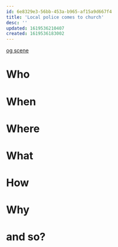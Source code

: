 ```yaml
---
id: 6e8329e3-56bb-453a-b965-af15a9d667f4
title: 'Local police comes to church'
desc: ''
updated: 1619536210407
created: 1619536183002
---
```

[og scene](https://github.com/9ae/ace/blob/master/chapters/05.md#police-come-to-church)

# Who

# When

# Where

# What

# How

# Why

# and so?
